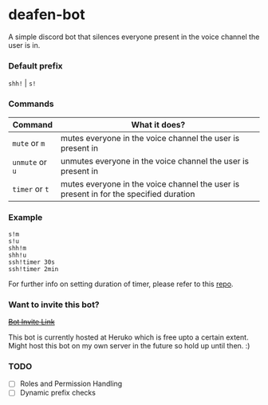 # deafen-bot
A simple discord bot that silences everyone present in the voice channel the user is in.

### Default prefix
`shh!` | `s!`

### Commands
Command | What it does?
------------ | -------------
`mute` or `m` | mutes everyone in the voice channel the user is present in
`unmute` or `u` | unmutes everyone in the voice channel the user is present in
`timer` or `t` | mutes everyone in the voice channel the user is present in for the specified duration

### Example
```
s!m
s!u
shh!m
shh!u
ssh!timer 30s
ssh!timer 2min
```
For further info on setting duration of timer, please refer to this [repo](https://github.com/vercel/ms).

### Want to invite this bot?
[~~Bot Invite Link~~](https://discord.com/api/oauth2/authorize?client_id=765588360605204512&permissions=549657648&scope=bot)

This bot is currently hosted at Heruko which is free upto a certain extent. Might host this bot on my own server in the future so hold up until then. :)

### TODO
- [ ] Roles and Permission Handling
- [ ] Dynamic prefix checks
